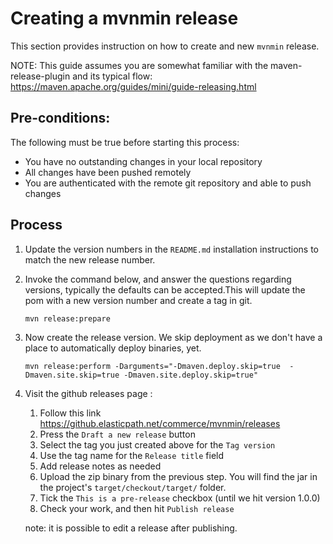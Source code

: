 # Creating a mvnmin release
This section provides instruction on how to create and new `mvnmin` release.

NOTE: This guide assumes you are somewhat familiar with the maven-release-plugin and its typical flow: https://maven.apache.org/guides/mini/guide-releasing.html

## Pre-conditions:
The following must be true before starting this process:
* You have no outstanding changes in your local repository
* All changes have been pushed remotely
* You are authenticated with the remote git repository and able to push changes

## Process
1. Update the version numbers in the `README.md` installation instructions to match the new release number.  
1. Invoke the command below, and answer the questions regarding versions, typically the defaults can be accepted.This will update the pom with a new version number and create a tag in git.
    ````
    mvn release:prepare  
    ````

1. Now create the release version.  We skip deployment as we don't have a place to automatically deploy binaries, yet.
    ````
    mvn release:perform -Darguments="-Dmaven.deploy.skip=true  -Dmaven.site.skip=true -Dmaven.site.deploy.skip=true"
    ````

1. Visit the github releases page :  
    1. Follow this link https://github.elasticpath.net/commerce/mvnmin/releases
    1. Press the `Draft a new release` button
    1. Select the tag you just created above for the `Tag version`
    1. Use the tag name for the `Release title` field
    1. Add release notes as needed
    1. Upload the zip binary from the previous step.  You will find the jar in the project's `target/checkout/target/` folder.
    1. Tick the `This is a pre-release` checkbox (until we hit version 1.0.0)
    1. Check your work, and then hit `Publish release`
    
    note: it is possible to edit a release after publishing.

